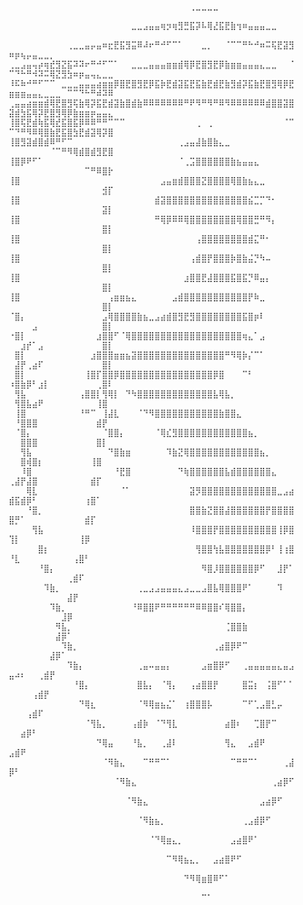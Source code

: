 ⠀⠀⠀⠀⠀⠀⠀⠀⠀⠀⠀⠀⠀⠀⠀⠀⠀⠀⠀⠀⠀⠀⠀⠀⠀⠀⠀⠀⠀⠀⠀⢀⣀⣀⣀⣀⠀⠀⠀⠀⠀⠀⠀⠀⠀⠀⠀⠀⠀⠀⠀⠀⠀⠀⠀⠀⠀⠀⠀⠀⠀⠀⠀⠀⠀⠀⠀
⠀⠀⠀⠀⠀⠀⠀⠀⠀⠀⠀⠀⠀⠀⠀⠀⠀⠀⠀⠀⠀⣀⣀⣠⣤⣤⢶⡲⢶⣻⣛⣯⡽⠧⢿⣜⣯⣟⣷⢲⠶⣤⣤⣤⣀⣀⠀⠀⠀⠀⠀⠀⠀⠀⠀⠀⠀⠀⠀⠀⠀⠀⠀⠀⠀⠀⠀
⠀⠀⠀⠀⠀⠀⠀⠀⠀⠀⢀⣀⣀⣤⡤⣤⠶⣖⣟⣯⣻⣭⠿⠼⠖⠛⠚⠋⠉⠁⠀⠀⠀⣀⡀⠀⠀⠈⠉⠉⠛⠓⠚⠶⠭⢯⣟⣽⣻⠶⡶⢦⡤⣤⣀⣀⡀⠀⠀⠀⠀⠀⠀⠀⠀⠀⠀
⢀⣀⣠⣤⢤⡴⢶⣞⣻⣝⣯⠽⠽⠖⠛⠚⠋⠉⠁⠀⠀⣀⣀⣀⣤⣤⣤⣶⣶⣾⢿⡿⣟⣿⣻⣟⡿⣷⣶⣶⣤⣤⣤⣄⣀⣀⠀⠀⠈⠉⠙⠓⠛⠺⠽⠭⢿⣝⣻⣳⠶⡶⣤⢤⣄⣀⣀
⠸⠯⠷⠚⠛⠋⠉⠉⠀⣀⣀⣀⣤⣤⣤⣴⣶⣶⡿⣿⣟⣿⣻⣟⡿⣯⡷⣟⣾⣽⣯⣟⣯⣷⣟⣾⣟⣷⣻⣾⡽⣯⣷⣟⣿⣻⢿⡿⣟⣶⣶⣶⣤⣤⣄⣀⣀⣀⠀⠉⠉⠙⠓⠛⠾⠽⠿
⢀⣤⣤⣴⣶⣶⣾⢿⣟⣿⣻⢯⣷⢿⡽⣯⣟⣾⣽⣷⣿⣾⣷⠿⠿⠿⠿⠿⠿⠿⠛⠟⠻⠛⠻⠛⠿⠻⠿⠿⠿⠿⠿⠿⣾⣿⣿⣽⣿⣽⣾⣳⣯⢿⡽⣟⣿⣻⢿⡿⣷⣶⣶⡶⣤⣤⣄
⢸⣿⢯⣟⣾⢷⣯⢿⣞⣯⣿⣯⡿⠿⠿⠛⠛⠉⠉⠉⠀⠀⠀⠀⠀⠀⠀⠀⠀⠀⠀⠀⢀⠀⢀⠀⠀⠀⠀⠀⠀⠀⠀⠀⠀⠀⠀⠈⠉⠉⠙⠛⠻⠿⢿⣿⣷⣟⣯⣿⣳⣟⣾⣽⢿⡽⣿
⢸⣿⣻⣽⣾⣿⣾⠿⠛⠋⠉⠀⠀⠀⠀⠀⠀⠀⠀⠀⠀⠀⠀⠀⠀⠀⠀⠀⠀⢀⣠⣤⣼⣷⣿⣷⣄⣀⠀⠀⠀⠀⠀⠀⠀⠀⠀⠀⠀⠀⠀⠀⠀⠀⠀⠀⠈⠉⠛⠻⢿⣾⣿⣾⣻⣟⣿
⢸⣿⡿⠟⠋⠁⠀⠀⠀⠀⠀⠀⠀⠀⠀⠀⠀⠀⠀⠀⠀⠀⠀⠀⠀⠀⠀⠀⠀⠈⢀⣩⣿⣿⣿⣿⣿⣿⣷⣦⣤⣤⣄⠀⠀⠀⠀⠀⠀⠀⠀⠀⠀⠀⠀⠀⠀⠀⠀⠀⠀⠀⠉⠛⠿⣿⡗
⢸⣿⠀⠀⠀⠀⠀⠀⠀⠀⠀⠀⠀⠀⠀⠀⠀⠀⠀⠀⠀⠀⠀⠀⠀⠀⣠⣤⣶⣾⣿⣿⣿⣝⣿⣿⣿⣿⢿⣿⣷⣦⣄⣀⠀⠀⠀⠀⠀⠀⠀⠀⠀⠀⠀⠀⠀⠀⠀⠀⠀⠀⠀⠀⠀⣺⡏
⢸⣿⠀⠀⠀⠀⠀⠀⠀⠀⠀⠀⠀⠀⠀⠀⠀⠀⠀⠀⠀⠀⠀⠀⠀⣾⣽⣿⣿⣿⣿⣿⣿⣿⣿⣿⣿⣿⣿⣿⣿⣮⣉⡉⠙⠂⠀⠀⠀⠀⠀⠀⠀⠀⠀⠀⠀⠀⠀⠀⠀⠀⠀⠀⠀⣽⡇
⢸⣿⠀⠀⠀⠀⠀⠀⠀⠀⠀⠀⠀⠀⠀⠀⠀⠀⠀⠀⠀⠀⠀⠀⠀⠛⢿⡿⠿⠿⢿⣿⣿⣿⣿⣿⣿⣿⣿⢿⣿⣿⣛⠛⠻⡄⠀⠀⠀⠀⠀⠀⠀⠀⠀⠀⠀⠀⠀⠀⠀⠀⠀⠀⠀⣿⡇
⢸⣿⠀⠀⠀⠀⠀⠀⠀⠀⠀⠀⠀⠀⠀⠀⠀⠀⠀⠀⠀⠀⠀⠀⠀⠀⠀⠀⠀⠀⠀⠀⢠⣿⣿⣿⣿⣿⣿⣿⣿⣾⣍⠛⠂⠀⠀⠀⠀⠀⠀⠀⠀⠀⠀⠀⠀⠀⠀⠀⠀⠀⠀⠀⠀⣿⡇
⢸⣿⠀⠀⠀⠀⠀⠀⠀⠀⠀⠀⠀⠀⠀⠀⠀⠀⠀⠀⠀⠀⠀⠀⠀⠀⠀⠀⠀⠀⠀⢠⣾⣿⡟⣿⣿⣿⡷⣿⣷⣬⡙⠳⠤⠀⠀⠀⠀⠀⠀⠀⠀⠀⠀⠀⠀⠀⠀⠀⠀⠀⠀⠀⠀⣿⡇
⢸⣿⠀⠀⠀⠀⠀⠀⠀⠀⠀⠀⠀⠀⠀⠀⠀⠀⠀⠀⠀⠀⠀⠀⠀⠀⠀⠀⠀⠀⣰⣿⣿⣟⣼⣿⣿⣿⣯⣿⣯⡙⠿⣤⡄⠀⠀⠀⠀⠀⠀⠀⠀⠀⠀⠀⠀⠀⠀⠀⠀⠀⠀⠀⠀⣿⡇
⢸⣿⠀⠀⠀⠀⠀⠀⠀⠀⠀⠀⠀⠀⠀⠀⠀⢠⣶⣶⣦⣄⠀⠀⠀⠀⠀⠀⣠⣾⣿⣿⣿⣿⣿⣿⣿⣿⣿⣿⣿⡟⠷⣀⠀⠀⠀⠀⠀⠀⠀⠀⠀⠀⠀⠀⠀⠀⠀⠀⠀⠀⠀⠀⠀⣿⡇
⠈⣿⡄⠀⠀⠀⠀⠀⠀⠀⠀⠀⠀⠀⠀⠀⣠⢿⣿⣿⣿⣿⣷⣦⣀⣠⣴⣾⣿⣻⣟⣻⣿⣿⣿⣿⣿⣿⣿⣿⣯⣿⡶⠇⠀⠀⠀⠀⠀⠀⠀⠀⠀⣠⠀⠀⠀⠀⠀⠀⠀⠀⠀⠀⠀⣿⡇
⠐⣿⡇⠀⠀⠀⠀⠀⠀⠀⠀⠀⠀⠀⠀⣰⣿⣿⠋⠈⢿⣿⣿⣿⣿⣿⣿⣿⣿⣿⣿⣿⣿⣿⣿⣿⣿⣿⣿⣿⢶⣄⠁⣠⠀⠀⠀⠀⠀⠀⠀⣰⡞⠁⣠⠀⠀⠀⠀⠀⠀⠀⠀⠀⠀⣿⡇
⠀⣿⡇⠀⠀⠀⠀⠀⠀⠀⠀⠀⠀⠀⣰⣿⣿⣿⣶⣶⣦⣽⣿⣿⣿⣿⣿⣿⣿⣿⣿⣿⣿⣿⣿⣿⣿⠛⠻⢿⡷⡌⠉⠁⠀⠀⠀⠀⠀⠀⣼⡟⢀⣴⠏⠀⠀⠀⠀⠀⠀⠀⠀⠀⠀⣿⡇
⠀⣿⡇⠀⠀⠀⠀⠀⠀⠀⠀⠀⠀⢸⣿⡏⣿⣿⡿⣿⣿⣿⣿⣿⣿⣿⣿⣿⣿⣿⣿⣿⣿⣿⣿⡿⣿⠀⠀⠀⠉⠃⠀⠀⠀⠀⠀⠀⠀⠰⣿⣷⡿⠃⣰⡇⠀⠀⠀⠀⠀⠀⠀⠀⢀⣿⠇
⠀⢻⣧⠀⠀⠀⠀⠀⠀⠀⠀⠀⢠⣿⣿⡇⢻⢿⡇⠀⠙⠳⣿⣿⣿⣿⣿⣿⣿⣿⣿⣿⣿⣿⣿⣧⢿⣧⡀⠀⠀⠀⠀⠀⠀⠀⠀⠀⠀⠀⢻⣿⣧⣴⠟⠀⠀⠀⠀⠀⠀⠀⠀⠀⢸⣿⠀
⠀⢸⣿⠀⠀⠀⠀⠀⠀⠀⠀⠀⠘⠛⠉⠀⢸⣼⣇⠀⠀⠀⠈⠙⠻⣿⣿⣿⣿⣿⣿⣿⣿⣿⣿⣿⣷⣿⣿⣄⠀⠀⠀⠀⠀⠀⠀⠀⠀⠀⠘⣿⣿⣿⠀⠀⠀⠀⠀⠀⠀⠀⠀⠀⣾⡟⠀
⠀⠈⣿⡄⠀⠀⠀⠀⠀⠀⠀⠀⠀⠀⠀⠀⠈⣿⣿⡄⠀⠀⠀⠀⠀⠈⢿⣎⣻⣿⣿⣿⣿⣿⣿⣿⣿⣿⣿⣿⣿⣦⡀⠀⠀⠀⠀⠀⠀⠀⠀⣿⣿⣿⠀⠀⠀⠀⠀⠀⠀⠀⠀⠀⣿⡇⠀
⠀⠀⢻⣧⠀⠀⠀⠀⠀⠀⠀⠀⠀⠀⠀⠀⠀⠙⣿⣷⣶⠀⠀⠀⠀⠀⠀⠹⣷⣝⢿⣿⣿⣿⣿⣿⣿⣿⣿⣿⣿⣿⣿⣦⡀⠀⠀⠀⠀⠀⠀⣿⢾⣿⡆⠀⠀⠀⠀⠀⠀⠀⠀⢸⣿⠀⠀
⠀⠀⠸⣿⠀⠀⠀⠀⠀⠀⠀⠀⠀⠀⠀⠀⠀⠀⠘⣟⣿⠀⠀⠀⠀⠀⠀⠀⠀⠙⢷⣿⣿⣿⣿⣿⣿⣧⣾⣿⣿⣿⣿⣿⣿⣄⠀⠀⠀⢀⣼⡟⣼⣿⠀⠀⠀⠀⠀⠀⠀⠀⠀⣾⡏⠀⠀
⠀⠀⠀⢿⣇⠀⠀⠀⠀⠀⠀⠀⠀⠀⠀⠀⠀⠀⠀⠈⠁⠀⠀⠀⠀⠀⠀⠀⠀⠀⠀⣽⡻⣿⣿⣿⣿⣿⣿⣿⣿⣿⣿⣿⣿⣿⣀⣠⣴⣾⣯⣾⡿⠃⠀⠀⠀⠀⠀⠀⠀⠀⢰⣿⠁⠀⠀
⠀⠀⠀⠘⣿⡀⠀⠀⠀⠀⠀⠀⠀⠀⠀⠀⠀⠀⠀⠀⠀⠀⠀⠀⠀⠀⠀⠀⠀⠀⠀⣿⣿⣷⣝⣿⣿⣼⣿⣿⣿⣿⣿⣿⡟⣿⣿⣿⣿⣿⡛⠁⠀⠀⠀⠀⠀⠀⠀⠀⠀⠀⣾⡏⠀⠀⠀
⠀⠀⠀⠀⢻⣧⠀⠀⠀⠀⠀⠀⠀⠀⠀⠀⠀⠀⠀⠀⠀⠀⠀⠀⠀⠀⠀⠀⠀⠀⠀⠸⣿⣿⣿⡟⣿⣿⣿⣿⣿⣿⣿⣿⣿⣿⢸⡿⣿⢹⡇⠀⠀⠀⠀⠀⠀⠀⠀⠀⠀⢸⡿⠀⠀⠀⠀
⠀⠀⠀⠀⠀⣿⡆⠀⠀⠀⠀⠀⠀⠀⠀⠀⠀⠀⠀⠀⠀⠀⠀⠀⠀⠀⠀⠀⠀⠀⠀⠀⢻⣿⣿⢳⣧⣿⣿⣿⣿⣿⣿⣿⡿⠃⢸⢰⣿⠘⣇⠀⠀⠀⠀⠀⠀⠀⠀⠀⢠⣿⠃⠀⠀⠀⠀
⠀⠀⠀⠀⠀⠘⣿⡄⠀⠀⠀⠀⠀⠀⠀⠀⠀⠀⠀⠀⠀⠀⠀⠀⠀⠀⠀⠀⠀⠀⠀⠀⠀⠻⣿⡸⣿⣿⣿⣿⣿⣿⡿⠋⠀⠀⣸⡟⠁⠀⠀⠀⠀⠀⠀⠀⠀⠀⠀⢀⣾⠏⠀⠀⠀⠀⠀
⠀⠀⠀⠀⠀⠀⠹⣷⡀⠀⠀⠀⠀⠀⠀⠀⠀⠀⠀⠀⠀⠀⢀⣀⣠⣠⣤⣤⣤⣄⣠⣀⣀⣠⣿⣧⢿⣿⣿⣿⠟⠁⠀⠀⠀⠀⠹⠀⠀⠀⠀⠀⠀⠀⠀⠀⠀⠀⠀⣼⡟⠀⠀⠀⠀⠀⠀
⠀⠀⠀⠀⠀⠀⠀⠹⣷⡀⠀⠀⠀⠀⠀⠀⠀⠀⠀⠀⠀⠘⠿⣿⣿⠟⠛⠛⠛⠛⠛⠛⠿⠿⣿⣿⠎⢿⣿⣿⡄⠀⠀⠀⠀⠀⠀⠀⠀⠀⠀⠀⠀⠀⠀⠀⠀⠀⣸⡿⠀⠀⠀⠀⠀⠀⠀
⠀⠀⠀⠀⠀⠀⠀⠀⠻⣧⡀⠀⠀⠀⠀⠀⠀⠀⠀⠀⠀⠀⠀⠀⠀⠀⠀⠀⠀⠀⠀⠀⠀⠀⠀⠀⠀⢈⣿⣿⣷⠀⠀⠀⠀⠀⠀⠀⠀⠀⠀⠀⠀⠀⠀⠀⠀⣼⡿⠁⠀⠀⠀⠀⠀⠀⠀
⠀⠀⠀⠀⠀⠀⠀⠀⠀⠹⣷⡀⠀⠀⠀⠀⠀⠀⠀⠀⠀⠀⠀⠀⠀⠀⠀⠀⠀⠀⠀⠀⠀⠀⠀⢀⣴⣿⡿⠟⠉⠀⠀⠀⠀⠀⠀⠀⠀⠀⠀⠀⠀⠀⠀⠀⣼⡿⠁⠀⠀⠀⠀⠀⠀⠀⠀
⠀⠀⠀⠀⠀⠀⠀⠀⠀⠀⠹⣷⡄⠀⠀⠀⠀⠀⠀⠀⠀⠀⢀⣤⠤⣤⣤⡄⠀⠀⠀⠀⠀⣠⣶⣿⡿⠋⠀⠀⢀⣤⣤⣤⣤⣤⣄⣤⣠⣤⠴⠆⠀⠀⢀⣾⡟⠀⠀⠀⠀⠀⠀⠀⠀⠀⠀
⠀⠀⠀⠀⠀⠀⠀⠀⠀⠀⠀⠘⣿⡄⠀⠀⠀⠀⠀⠀⠀⠀⣿⣧⡄⠀⠈⢻⡄⠀⠀⢠⣴⣿⣿⡟⠀⠀⠀⠀⣿⣭⡆⠀⢨⣿⠋⠁⠁⠀⠀⠀⠀⢠⣾⡟⠀⠀⠀⠀⠀⠀⠀⠀⠀⠀⠀
⠀⠀⠀⠀⠀⠀⠀⠀⠀⠀⠀⠀⠙⢿⣆⠀⠀⠀⠀⠀⠀⠀⠈⠻⢿⣶⣦⣌⠁⠀⢰⣿⣿⣿⡧⠀⠀⠀⠀⠀⠉⠋⢁⣠⣿⣃⡤⠀⠀⠀⠀⠀⢠⣾⠏⠀⠀⠀⠀⠀⠀⠀⠀⠀⠀⠀⠀
⠀⠀⠀⠀⠀⠀⠀⠀⠀⠀⠀⠀⠀⠈⢻⣧⡀⠀⠀⠀⠀⢠⣾⡷⠀⠈⠙⢻⣇⠀⠀⠀⠀⠀⠀⠀⠀⣴⣿⠆⠀⠀⢉⣿⡟⠉⠀⠀⠀⠀⠀⣴⡿⠃⠀⠀⠀⠀⠀⠀⠀⠀⠀⠀⠀⠀⠀
⠀⠀⠀⠀⠀⠀⠀⠀⠀⠀⠀⠀⠀⠀⠀⠙⢿⣤⠀⠀⠀⠘⣧⡀⠀⠀⢀⣼⠇⠀⠀⠀⠀⠀⠀⠀⠀⢻⣄⠀⠀⣠⣾⠟⠀⠀⠀⠀⠀⣠⣾⠟⠀⠀⠀⠀⠀⠀⠀⠀⠀⠀⠀⠀⠀⠀⠀
⠀⠀⠀⠀⠀⠀⠀⠀⠀⠀⠀⠀⠀⠀⠀⠀⠈⠻⣷⣄⠀⠀⠀⠉⠛⠛⠉⠁⠀⠀⠀⠀⠀⠀⠀⠀⠀⠀⠉⠛⠛⠉⠁⠀⠀⠀⠀⢀⣼⡿⠃⠀⠀⠀⠀⠀⠀⠀⠀⠀⠀⠀⠀⠀⠀⠀⠀
⠀⠀⠀⠀⠀⠀⠀⠀⠀⠀⠀⠀⠀⠀⠀⠀⠀⠀⠈⠻⣷⣄⠀⠀⠀⠀⠀⠀⠀⠀⠀⠀⠀⠀⠀⠀⠀⠀⠀⠀⠀⠀⠀⠀⠀⢀⣴⡿⠋⠀⠀⠀⠀⠀⠀⠀⠀⠀⠀⠀⠀⠀⠀⠀⠀⠀⠀
⠀⠀⠀⠀⠀⠀⠀⠀⠀⠀⠀⠀⠀⠀⠀⠀⠀⠀⠀⠀⠈⠻⣷⣄⠀⠀⠀⠀⠀⠀⠀⠀⠀⠀⠀⠀⠀⠀⠀⠀⠀⠀⠀⣠⣴⡿⠋⠀⠀⠀⠀⠀⠀⠀⠀⠀⠀⠀⠀⠀⠀⠀⠀⠀⠀⠀⠀
⠀⠀⠀⠀⠀⠀⠀⠀⠀⠀⠀⠀⠀⠀⠀⠀⠀⠀⠀⠀⠀⠀⠈⠻⣷⣦⡀⠀⠀⠀⠀⠀⠀⠀⠀⠀⠀⠀⠀⠀⢀⣠⣾⡿⠋⠀⠀⠀⠀⠀⠀⠀⠀⠀⠀⠀⠀⠀⠀⠀⠀⠀⠀⠀⠀⠀⠀
⠀⠀⠀⠀⠀⠀⠀⠀⠀⠀⠀⠀⠀⠀⠀⠀⠀⠀⠀⠀⠀⠀⠀⠀⠈⠙⢿⣶⣄⡀⠀⠀⠀⠀⠀⠀⠀⠀⣠⣴⣿⠟⠁⠀⠀⠀⠀⠀⠀⠀⠀⠀⠀⠀⠀⠀⠀⠀⠀⠀⠀⠀⠀⠀⠀⠀⠀
⠀⠀⠀⠀⠀⠀⠀⠀⠀⠀⠀⠀⠀⠀⠀⠀⠀⠀⠀⠀⠀⠀⠀⠀⠀⠀⠀⠉⠻⢿⣦⣄⡀⠀⠀⣠⣴⣿⠟⠋⠀⠀⠀⠀⠀⠀⠀⠀⠀⠀⠀⠀⠀⠀⠀⠀⠀⠀⠀⠀⠀⠀⠀⠀⠀⠀⠀
⠀⠀⠀⠀⠀⠀⠀⠀⠀⠀⠀⠀⠀⠀⠀⠀⠀⠀⠀⠀⠀⠀⠀⠀⠀⠀⠀⠀⠀⠀⠙⠻⢿⣶⣿⠿⠋⠁⠀⠀⠀⠀⠀⠀⠀⠀⠀⠀⠀⠀⠀⠀⠀⠀⠀⠀⠀⠀⠀⠀⠀⠀⠀⠀⠀⠀⠀
⠀⠀⠀⠀⠀⠀⠀⠀⠀⠀⠀⠀⠀⠀⠀⠀⠀⠀⠀⠀⠀⠀⠀⠀⠀⠀⠀⠀⠀⠀⠀⠀⠀⠉⠁⠀⠀⠀⠀⠀⠀⠀⠀⠀⠀⠀⠀⠀⠀⠀⠀⠀⠀⠀⠀⠀⠀⠀⠀⠀⠀⠀⠀⠀⠀⠀⠀
